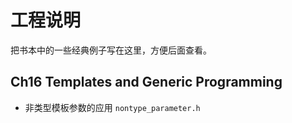 # 工程说明

把书本中的一些经典例子写在这里，方便后面查看。


## Ch16 Templates and Generic Programming

- 非类型模板参数的应用 `nontype_parameter.h`

